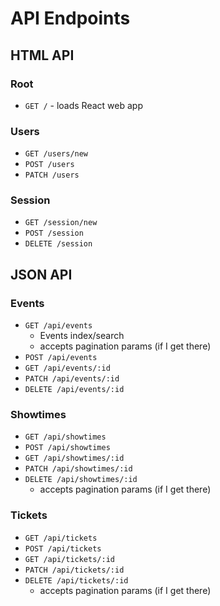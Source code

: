 # API Endpoints

## HTML API

### Root

- `GET /` - loads React web app

### Users

- `GET /users/new`
- `POST /users`
- `PATCH /users`

### Session

- `GET /session/new`
- `POST /session`
- `DELETE /session`

## JSON API

### Events

- `GET /api/events`
  - Events index/search
  - accepts pagination params (if I get there)
- `POST /api/events`
- `GET /api/events/:id`
- `PATCH /api/events/:id`
- `DELETE /api/events/:id`

### Showtimes

- `GET /api/showtimes`
- `POST /api/showtimes`
- `GET /api/showtimes/:id`
- `PATCH /api/showtimes/:id`
- `DELETE /api/showtimes/:id`
  - accepts pagination params (if I get there)


### Tickets

- `GET /api/tickets`
- `POST /api/tickets`
- `GET /api/tickets/:id`
- `PATCH /api/tickets/:id`
- `DELETE /api/tickets/:id`
  - accepts pagination params (if I get there)
